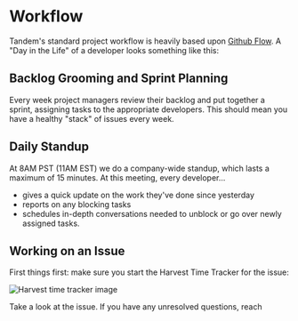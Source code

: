 Workflow
========

Tandem's standard project workflow is heavily based upon [Github Flow](https://guides.github.com/introduction/flow/). A "Day in the Life" of a developer looks something like this:

## Backlog Grooming and Sprint Planning

Every week project managers review their backlog and put together a sprint, assigning tasks to the appropriate developers. This should mean you have a healthy "stack" of issues every week.

## Daily Standup

At 8AM PST (11AM EST) we do a company-wide standup, which lasts a maximum of 15 minutes. At this meeting, every developer...

* gives a quick update on the work they've done since yesterday
* reports on any blocking tasks
* schedules in-depth conversations needed to unblock or go over newly assigned tasks.

## Working on an Issue

First things first: make sure you start the Harvest Time Tracker for the issue:

![Harvest time tracker image](/images/harvest-time-tracking.png "Harvest Time Tracker")

Take a look at the issue. If you have any unresolved questions, reach
